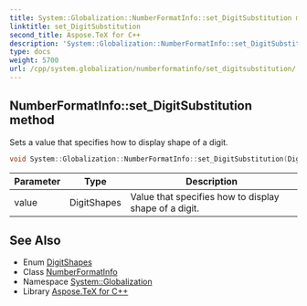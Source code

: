```yaml
---
title: System::Globalization::NumberFormatInfo::set_DigitSubstitution method
linktitle: set_DigitSubstitution
second_title: Aspose.TeX for C++
description: 'System::Globalization::NumberFormatInfo::set_DigitSubstitution method. Sets a value that specifies how to display shape of a digit in C++.'
type: docs
weight: 5700
url: /cpp/system.globalization/numberformatinfo/set_digitsubstitution/
---
```

## NumberFormatInfo::set_DigitSubstitution method


Sets a value that specifies how to display shape of a digit.

```cpp
void System::Globalization::NumberFormatInfo::set_DigitSubstitution(DigitShapes value)
```


| Parameter | Type | Description |
| --- | --- | --- |
| value | DigitShapes | Value that specifies how to display shape of a digit. |

## See Also

* Enum [DigitShapes](../../digitshapes/)
* Class [NumberFormatInfo](../)
* Namespace [System::Globalization](../../)
* Library [Aspose.TeX for C++](../../../)
